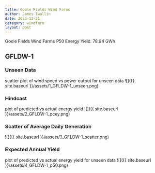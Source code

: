 ```yaml
---
title: Goole Fields Wind Farms
author: James Twallin
date: 2023-12-21
category: windfarm
layout: post
---
```

Goole Fields Wind Farms P50 Energy Yield: 78.94 GWh

GFLDW-1
-------------
### Unseen Data 
scatter plot of wind speed vs power output for unseen data
![]({{ site.baseurl }}/assets/1_GFLDW-1_unseen.png)
### Hindcast 
plot of predicted vs actual energy yield
![]({{ site.baseurl }}/assets/2_GFLDW-1_pcey.png)
### Scatter of Average Daily Generation 

![]({{ site.baseurl }}/assets/3_GFLDW-1_scatter.png)
### Expected Annual Yield 
plot of predicted vs actual energy yield for unseen data
![]({{ site.baseurl }}/assets/4_GFLDW-1_p50.png)

